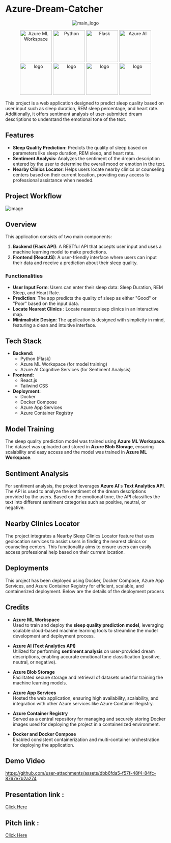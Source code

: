  # Azure-Dream-Catcher


<p align="center">
  <img src="https://github.com/user-attachments/assets/0485e4f8-ffd2-4560-a4c0-9e6aa102549f" alt="main_logo">
</p>
<p align="center">
<img src="https://img.shields.io/badge/Azure_ML-0078D4?style=for-the-badge&logo=microsoft-azure&logoColor=white" alt="Azure ML Workspace" width="100" />
<img src="https://img.shields.io/badge/Python-3776AB?style=for-the-badge&logo=python&logoColor=white" alt="Python" width="100" />
<img src="https://img.shields.io/badge/Flask-000000?style=for-the-badge&logo=flask&logoColor=white" alt="Flask" width="100" />
<img src="https://img.shields.io/badge/Azure_AI-5C2D91?style=for-the-badge&logo=microsoft-azure&logoColor=white" alt="Azure AI" width="100" />
  <img src="https://img.shields.io/badge/Node.js-43853D?style=for-the-badge&logo=node.js&logoColor=white" alt="logo" width="100" />
   <img src="https://img.shields.io/badge/JavaScript-323330?style=for-the-badge&logo=javascript&logoColor=F7DF1E" alt="logo" width="100" />

   <img src="https://img.shields.io/badge/-ReactJs-61DAFB?logo=react&logoColor=white&style=for-the-badge" alt="logo" width="100" />
  <img src="https://img.shields.io/badge/Tailwind_CSS-38B2AC?style=for-the-badge&logo=tailwind-css&logoColor=white" alt="logo" width="100" />
  </p>
This project is a web application designed to predict sleep quality based on user input such as sleep duration, REM sleep percentage, and heart rate. Additionally, it offers sentiment analysis of user-submitted dream descriptions to understand the emotional tone of the text.


## Features
- **Sleep Quality Prediction:** Predicts the quality of sleep based on parameters like sleep duration, REM sleep, and heart rate.
- **Sentiment Analysis:** Analyzes the sentiment of the dream description entered by the user to determine the overall mood or emotion in the text.
- **Nearby Clinics Locator**: Helps users locate nearby clinics or counseling centers based on their current location, providing easy access to professional assistance when needed.

## Project Workflow

![image](https://github.com/user-attachments/assets/b8371671-4e0f-445f-aada-fc4781cfe605)

## Overview
This application consists of two main components:
1. **Backend (Flask API)**: A RESTful API that accepts user input and uses a machine learning model to make predictions.
2. **Frontend (ReactJS)**: A user-friendly interface where users can input their data and receive a prediction about their sleep quality.

### Functionalities
- **User Input Form**: Users can enter their sleep data: Sleep Duration, REM Sleep, and Heart Rate.
- **Prediction**: The app predicts the quality of sleep as either "Good" or "Poor" based on the input data.
- **Locate Nearest Clinics** : Locate nearest sleep clinics in an interactive map. 
- **Minimalistic Design**: The application is designed with simplicity in mind, featuring a clean and intuitive interface.

## Tech Stack
- **Backend:** 
  - Python (Flask)
  - Azure ML Workspace (for model training)
  - Azure AI Cognitive Services (for Sentiment Analysis)
- **Frontend:** 
  - React.js
  - Tailwind CSS
- **Deployment:**
  - Docker
  - Docker Compose
  - Azure App Services
  - Azure Container Registry
    

## Model Training
The sleep quality prediction model was trained using **Azure ML Workspace**. The dataset was uploaded and stored in **Azure Blob Storage**, ensuring scalability and easy access and the model was trained in **Azure ML Workspace**.

## Sentiment Analysis
For sentiment analysis, the project leverages **Azure AI**'s **Text Analytics API**. The API is used to analyze the sentiment of the dream descriptions provided by the users. Based on the emotional tone, the API classifies the text into different sentiment categories such as positive, neutral, or negative.

## Nearby Clinics Locator
The project integrates a Nearby Sleep Clinics Locator feature that uses geolocation services to assist users in finding the nearest clinics or counseling centers. This functionality aims to ensure users can easily access professional help based on their current location.

## Deployments
This project has been deployed using Docker, Docker Compose, Azure App Services, and Azure Container Registry for efficient, scalable, and containerized deployment. Below are the details of the deployment process

## Credits

- **Azure ML Workspace**  
  Used to train and deploy the **sleep quality prediction model**, leveraging scalable cloud-based machine learning tools to streamline the model development and deployment process.

- **Azure AI (Text Analytics API)**  
  Utilized for performing **sentiment analysis** on user-provided dream descriptions, enabling accurate emotional tone classification (positive, neutral, or negative).

- **Azure Blob Storage**  
  Facilitated secure storage and retrieval of datasets used for training the machine learning models.

- **Azure App Services**  
  Hosted the web application, ensuring high availability, scalability, and integration with other Azure services like Azure Container Registry.

- **Azure Container Registry**  
  Served as a central repository for managing and securely storing Docker images used for deploying the project in a containerized environment.

- **Docker and Docker Compose**  
  Enabled consistent containerization and multi-container orchestration for deploying the application.

  

## Demo Video 



https://github.com/user-attachments/assets/dbb6fda5-f57f-48f4-84fc-8767e7b2a274



## Presentation link :

[Click Here](https://stdntpartners-my.sharepoint.com/:p:/g/personal/debaditya_som_studentambassadors_com/EWMoHN3y8vtFhJCVOkuc9E8BQuNsuMDeGY3_Lb8dRkARpg?e=zBeoXg)

## Pitch link :

[Click Here](https://www.youtube.com/watch?v=Kc6VUHSGFVY)
